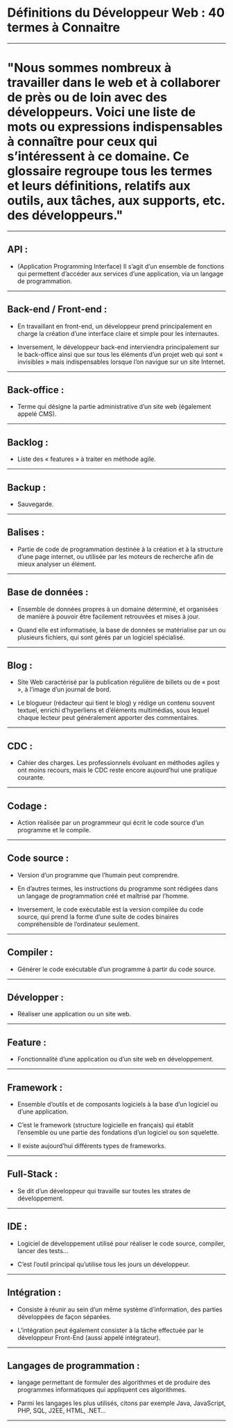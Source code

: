# **Définitions du Développeur Web : 40 termes à Connaitre**
---

# "Nous sommes nombreux à travailler dans le web et à collaborer de près ou de loin avec des développeurs. Voici une liste de mots ou expressions indispensables à connaître pour ceux qui s’intéressent à ce domaine. Ce glossaire regroupe tous les termes et leurs définitions, relatifs aux outils, aux tâches, aux supports, etc. des développeurs."
---

## **API :** 

- (Application Programming Interface) Il s’agit d’un ensemble de fonctions qui permettent d’accéder aux services d’une application, via un langage de programmation.

---

## **Back-end / Front-end :** 

- En travaillant en front-end, un développeur prend principalement en charge la création d’une interface claire et simple pour les internautes. 

- Inversement, le développeur back-end interviendra principalement sur le back-office ainsi que sur tous les éléments d’un projet web qui sont « invisibles » mais indispensables lorsque l’on navigue sur un site Internet.

---

## **Back-office :** 

- Terme qui désigne la partie administrative d’un site web (également appelé CMS).

---

## **Backlog :** 

- Liste des « features » à traiter en méthode agile.

---

## **Backup :** 

- Sauvegarde.

---

## **Balises :** 

- Partie de code de programmation destinée à la création et à la structure d’une page internet, ou utilisée par les moteurs de recherche afin de mieux analyser un élément.

---

## **Base de données :** 

- Ensemble de données propres à un domaine déterminé, et organisées de manière à pouvoir être facilement retrouvées et mises à jour. 

- Quand elle est informatisée, la base de données se matérialise par un ou plusieurs fichiers, qui sont gérés par un logiciel spécialisé.

---

## **Blog :** 

- Site Web caractérisé par la publication régulière de billets ou de « post », à l’image d’un journal de bord. 

- Le blogueur (rédacteur qui tient le blog) y rédige un contenu souvent textuel, enrichi d’hyperliens et d’éléments multimédias, sous lequel chaque lecteur peut généralement apporter des commentaires.

---

## **CDC :** 

- Cahier des charges. Les professionnels évoluant en méthodes agiles y ont moins recours, mais le CDC reste encore aujourd’hui une pratique courante.

---

## **Codage :** 

- Action réalisée par un programmeur qui écrit le code source d’un programme et le compile.

---

## **Code source :** 

- Version d’un programme que l’humain peut comprendre. 

- En d’autres termes, les instructions du programme sont rédigées dans un langage de programmation créé et maîtrisé par l’homme. 

- Inversement, le code exécutable est la version compilée du code source, qui prend la forme d’une suite de codes binaires compréhensible de l’ordinateur seulement.

---

## **Compiler :** 

- Générer le code exécutable d’un programme à partir du code source.

---

## **Développer :** 

- Réaliser une application ou un site web.

---

## **Feature :** 

- Fonctionnalité d’une application ou d’un site web en développement.

---

## **Framework :** 

- Ensemble d’outils et de composants logiciels à la base d’un logiciel ou d’une application. 

- C’est le framework (structure logicielle en français) qui établit l’ensemble ou une partie des fondations d’un logiciel ou son squelette. 

- Il existe aujourd’hui différents types de frameworks.

---

## **Full-Stack :**

- Se dit d’un développeur qui travaille sur toutes les strates de développement.

---

## **IDE :** 

- Logiciel de développement utilisé pour réaliser le code source, compiler, lancer des tests… 

- C’est l’outil principal qu’utilise tous les jours un développeur.

---

## **Intégration :** 

- Consiste à réunir au sein d’un même système d’information, des parties développées de façon séparées. 

- L’intégration peut également consister à la tâche effectuée par le développeur Front-End (aussi appelé intégrateur).

---

## **Langages de programmation :** 

- langage permettant de formuler des algorithmes et de produire des programmes informatiques qui appliquent ces algorithmes. 

- Parmi les langages les plus utilisés, citons par exemple Java, JavaScript, PHP, SQL, J2EE, HTML, .NET…

---
